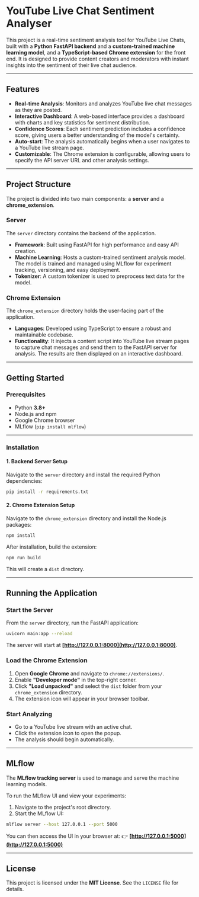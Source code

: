 # YouTube Live Chat Sentiment Analyser

This project is a real-time sentiment analysis tool for YouTube Live Chats, built with a **Python FastAPI backend** and a **custom-trained machine learning model**, and a **TypeScript-based Chrome extension** for the front end. It is designed to provide content creators and moderators with instant insights into the sentiment of their live chat audience.

---

## Features

- **Real-time Analysis**: Monitors and analyzes YouTube live chat messages as they are posted.  
- **Interactive Dashboard**: A web-based interface provides a dashboard with charts and key statistics for sentiment distribution.  
- **Confidence Scores**: Each sentiment prediction includes a confidence score, giving users a better understanding of the model's certainty.  
- **Auto-start**: The analysis automatically begins when a user navigates to a YouTube live stream page.  
- **Customizable**: The Chrome extension is configurable, allowing users to specify the API server URL and other analysis settings.  

---

## Project Structure

The project is divided into two main components: a **server** and a **chrome_extension**.

### Server
The `server` directory contains the backend of the application.  
- **Framework**: Built using FastAPI for high performance and easy API creation.  
- **Machine Learning**: Hosts a custom-trained sentiment analysis model. The model is trained and managed using MLflow for experiment tracking, versioning, and easy deployment.  
- **Tokenizer**: A custom tokenizer is used to preprocess text data for the model.  

### Chrome Extension
The `chrome_extension` directory holds the user-facing part of the application.  
- **Languages**: Developed using TypeScript to ensure a robust and maintainable codebase.  
- **Functionality**: It injects a content script into YouTube live stream pages to capture chat messages and send them to the FastAPI server for analysis. The results are then displayed on an interactive dashboard.  

---

## Getting Started

### Prerequisites
- Python **3.8+**  
- Node.js and npm  
- Google Chrome browser  
- MLflow (`pip install mlflow`)  

---

### Installation

#### 1. Backend Server Setup
Navigate to the `server` directory and install the required Python dependencies:

```bash
pip install -r requirements.txt
````

#### 2. Chrome Extension Setup

Navigate to the `chrome_extension` directory and install the Node.js packages:

```bash
npm install
```

After installation, build the extension:

```bash
npm run build
```

This will create a `dist` directory.

---

## Running the Application

### Start the Server

From the `server` directory, run the FastAPI application:

```bash
uvicorn main:app --reload
```

The server will start at **[http://127.0.0.1:8000](http://127.0.0.1:8000)**.

### Load the Chrome Extension

1. Open **Google Chrome** and navigate to `chrome://extensions/`.
2. Enable **"Developer mode"** in the top-right corner.
3. Click **"Load unpacked"** and select the `dist` folder from your `chrome_extension` directory.
4. The extension icon will appear in your browser toolbar.

### Start Analyzing

* Go to a YouTube live stream with an active chat.
* Click the extension icon to open the popup.
* The analysis should begin automatically.

---

## MLflow

The **MLflow tracking server** is used to manage and serve the machine learning models.

To run the MLflow UI and view your experiments:

1. Navigate to the project's root directory.
2. Start the MLflow UI:

```bash
mlflow server --host 127.0.0.1 --port 5000
```

You can then access the UI in your browser at:
👉 **[http://127.0.0.1:5000](http://127.0.0.1:5000)**

---

## License

This project is licensed under the **MIT License**. See the `LICENSE` file for details.

```
